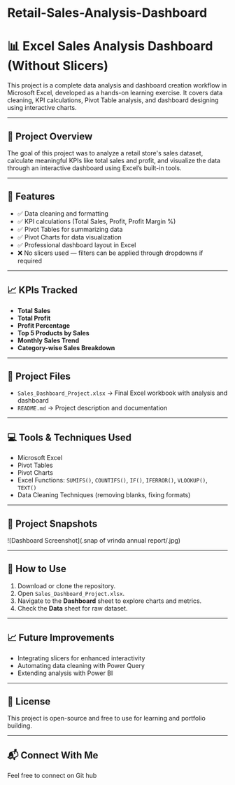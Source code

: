 # Retail-Sales-Analysis-Dashboard
# 📊 Excel Sales Analysis Dashboard (Without Slicers)

This project is a complete data analysis and dashboard creation workflow in Microsoft Excel, developed as a hands-on learning exercise. It covers data cleaning, KPI calculations, Pivot Table analysis, and dashboard designing using interactive charts.

---

## 📌 Project Overview

The goal of this project was to analyze a retail store's sales dataset, calculate meaningful KPIs like total sales and profit, and visualize the data through an interactive dashboard using Excel’s built-in tools.

---

## 📑 Features

- ✅ Data cleaning and formatting  
- ✅ KPI calculations (Total Sales, Profit, Profit Margin %)  
- ✅ Pivot Tables for summarizing data  
- ✅ Pivot Charts for data visualization  
- ✅ Professional dashboard layout in Excel  
- ❌ No slicers used — filters can be applied through dropdowns if required  

---

## 📈 KPIs Tracked

- **Total Sales**
- **Total Profit**
- **Profit Percentage**
- **Top 5 Products by Sales**
- **Monthly Sales Trend**
- **Category-wise Sales Breakdown**

---

## 📂 Project Files

- `Sales_Dashboard_Project.xlsx` → Final Excel workbook with analysis and dashboard
- `README.md` → Project description and documentation

---

## 💻 Tools & Techniques Used

- Microsoft Excel  
- Pivot Tables  
- Pivot Charts  
- Excel Functions: `SUMIFS()`, `COUNTIFS()`, `IF()`, `IFERROR()`, `VLOOKUP()`, `TEXT()`  
- Data Cleaning Techniques (removing blanks, fixing formats)

---

## 📸 Project Snapshots  

![Dashboard Screenshot](.snap of vrinda annual report/.jpg)

---

## 📌 How to Use

1. Download or clone the repository.
2. Open `Sales_Dashboard_Project.xlsx`.
3. Navigate to the **Dashboard** sheet to explore charts and metrics.
4. Check the **Data** sheet for raw dataset.

---

## 📈 Future Improvements

- Integrating slicers for enhanced interactivity  
- Automating data cleaning with Power Query  
- Extending analysis with Power BI

---

## 📃 License

This project is open-source and free to use for learning and portfolio building.

---

## 📬 Connect With Me

Feel free to connect on Git hub


